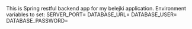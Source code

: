 This is Spring restful backend app for my belejki application.
Environment variables to set:
SERVER_PORT=
DATABASE_URL=
DATABASE_USER=
DATABASE_PASSWORD=
